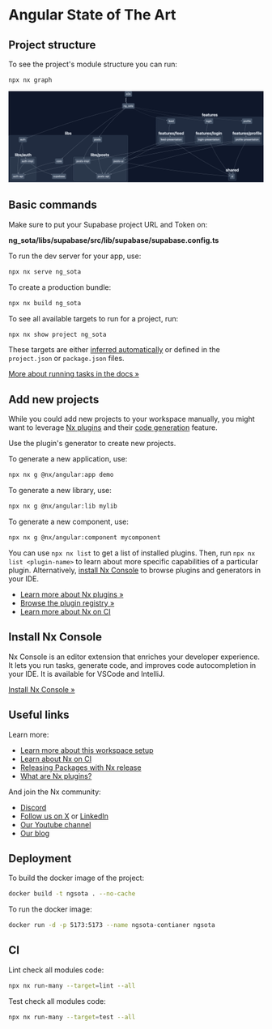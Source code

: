 # Angular State of The Art

## Project structure

To see the project's module structure you can run:

``` sh
npx nx graph
```

![](graph.png)

## Basic commands

Make sure to put your Supabase project URL and Token on:

**ng_sota/libs/supabase/src/lib/supabase/supabase.config.ts**

To run the dev server for your app, use:

```sh
npx nx serve ng_sota
```

To create a production bundle:

```sh
npx nx build ng_sota
```

To see all available targets to run for a project, run:

```sh
npx nx show project ng_sota
```

These targets are
either [inferred automatically](https://nx.dev/concepts/inferred-tasks?utm_source=nx_project&utm_medium=readme&utm_campaign=nx_projects)
or defined in the `project.json` or `package.json` files.

[More about running tasks in the docs &raquo;](https://nx.dev/features/run-tasks?utm_source=nx_project&utm_medium=readme&utm_campaign=nx_projects)

## Add new projects

While you could add new projects to your workspace manually, you might want to
leverage [Nx plugins](https://nx.dev/concepts/nx-plugins?utm_source=nx_project&utm_medium=readme&utm_campaign=nx_projects)
and
their [code generation](https://nx.dev/features/generate-code?utm_source=nx_project&utm_medium=readme&utm_campaign=nx_projects)
feature.

Use the plugin's generator to create new projects.

To generate a new application, use:

```sh
npx nx g @nx/angular:app demo
```

To generate a new library, use:

```sh
npx nx g @nx/angular:lib mylib
```

To generate a new component, use:

```sh
npx nx g @nx/angular:component mycomponent
```

You can use `npx nx list` to get a list of installed plugins. Then, run `npx nx list <plugin-name>` to learn about more
specific capabilities of a particular plugin.
Alternatively, [install Nx Console](https://nx.dev/getting-started/editor-setup?utm_source=nx_project&utm_medium=readme&utm_campaign=nx_projects)
to browse plugins and generators in your IDE.

- [Learn more about Nx plugins &raquo;](https://nx.dev/concepts/nx-plugins?utm_source=nx_project&utm_medium=readme&utm_campaign=nx_projects)
- [Browse the plugin registry &raquo;](https://nx.dev/plugin-registry?utm_source=nx_project&utm_medium=readme&utm_campaign=nx_projects)
- [Learn more about Nx on CI](https://nx.dev/ci/intro/ci-with-nx#ready-get-started-with-your-provider?utm_source=nx_project&utm_medium=readme&utm_campaign=nx_projects)

## Install Nx Console

Nx Console is an editor extension that enriches your developer experience. It lets you run tasks, generate code, and
improves code autocompletion in your IDE. It is available for VSCode and IntelliJ.

[Install Nx Console &raquo;](https://nx.dev/getting-started/editor-setup?utm_source=nx_project&utm_medium=readme&utm_campaign=nx_projects)

## Useful links

Learn more:

- [Learn more about this workspace setup](https://nx.dev/getting-started/tutorials/angular-standalone-tutorial?utm_source=nx_project&amp;utm_medium=readme&amp;utm_campaign=nx_projects)
- [Learn about Nx on CI](https://nx.dev/ci/intro/ci-with-nx?utm_source=nx_project&utm_medium=readme&utm_campaign=nx_projects)
- [Releasing Packages with Nx release](https://nx.dev/features/manage-releases?utm_source=nx_project&utm_medium=readme&utm_campaign=nx_projects)
- [What are Nx plugins?](https://nx.dev/concepts/nx-plugins?utm_source=nx_project&utm_medium=readme&utm_campaign=nx_projects)

And join the Nx community:

- [Discord](https://go.nx.dev/community)
- [Follow us on X](https://twitter.com/nxdevtools) or [LinkedIn](https://www.linkedin.com/company/nrwl)
- [Our Youtube channel](https://www.youtube.com/@nxdevtools)
- [Our blog](https://nx.dev/blog?utm_source=nx_project&utm_medium=readme&utm_campaign=nx_projects)

## Deployment

To build the docker image of the project:

```sh
docker build -t ngsota . --no-cache 
```

To run the docker image:

```sh
docker run -d -p 5173:5173 --name ngsota-contianer ngsota
``` 

## CI

Lint check all modules code:

```sh
npx nx run-many --target=lint --all
```

Test check all modules code:

```sh
npx nx run-many --target=test --all

```
